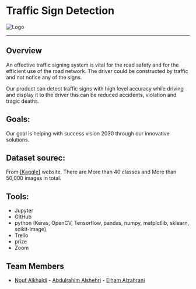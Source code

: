 # Traffic Sign Detection



 ![Logo](https://th.bing.com/th/id/R.920b5a38b0446e7f12c43e0eabb5cb8a?rik=7GZkmRFf7YIVAw&riu=http%3a%2f%2fwww.audi.ca%2fcontent%2fdam%2fnemo%2fca%2fNoMo%2fsearch-term%2f1300x551-stage-header%2f1300x551_Traffic-Sign-Recognition.jpg&ehk=yBgm%2b7eLbB0ezheqZeoTjks5ipLTkmjfvIjGHfPScnQ%3d&risl=&pid=ImgRaw&r=0)
  
<hr>   
  

## Overview

An effective traffic signing system is vital for the road safety and for the efficient use of the road network. The driver could be constructed by traffic and not notice any of the signs.

Our product can detect traffic signs with high level accuracy while driving and display it to the driver this can be reduced accidents, violation and tragic deaths.



## Goals:
Our goal is helping with success vision 2030 through our innovative solutions.



## Dataset sourec:
From  [[Kaggle]](https://www.kaggle.com/meowmeowmeowmeowmeow/gtsrb-german-traffic-sign) website.
There are More than 40 classes  and More than 50,000 images in total.



## Tools:

- Jupyter
- GitHub
- python (Keras, OpenCV, Tensorflow, pandas, numpy, matplotlib, sklearn, scikit-image)
- Trello
- prize
- Zoom



## Team Members
 - [Nouf Alkhaldi](https://github.com/Nouf-Alkhaldi) - [Abdulrahim Alshehri](https://github.com/abdulrahim999) - [Elham Alzahrani](https://github.com/infoielham)

